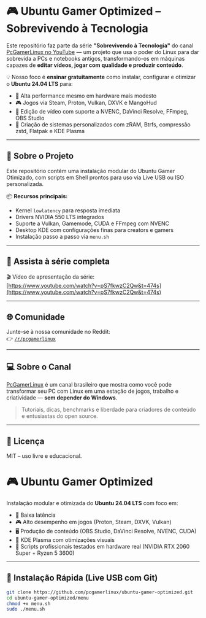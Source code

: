 # 🎮 Ubuntu Gamer Optimized – Sobrevivendo à Tecnologia

Este repositório faz parte da série **"Sobrevivendo à Tecnologia"** do canal [PcGamerLinux no YouTube](https://www.youtube.com/@PcGamerLinux) — um projeto que usa o poder do Linux para dar sobrevida a PCs e notebooks antigos, transformando-os em máquinas capazes de **editar vídeos, jogar com qualidade e produzir conteúdo**.

💡 Nosso foco é **ensinar gratuitamente** como instalar, configurar e otimizar o **Ubuntu 24.04 LTS** para:

- 🧠 Alta performance mesmo em hardware mais modesto
- 🎮 Jogos via Steam, Proton, Vulkan, DXVK e MangoHud
- 🎥 Edição de vídeo com suporte a NVENC, DaVinci Resolve, FFmpeg, OBS Studio
- 🧩 Criação de sistemas personalizados com zRAM, Btrfs, compressão zstd, Flatpak e KDE Plasma

---

## 🔧 Sobre o Projeto

Este repositório contém uma instalação modular do Ubuntu Gamer Otimizado, com scripts em Shell prontos para uso via Live USB ou ISO personalizada.

📦 **Recursos principais:**

- Kernel `lowlatency` para resposta imediata
- Drivers NVIDIA 550 LTS integrados
- Suporte a Vulkan, Gamemode, CUDA e FFmpeg com NVENC
- Desktop KDE com configurações finas para creators e gamers
- Instalação passo a passo via `menu.sh`

---

## 🧪 Assista à série completa

🎬 Vídeo de apresentação da série:  
[https://www.youtube.com/watch?v=pS7fkwzC2Qw&t=474s](https://www.youtube.com/watch?v=pS7fkwzC2Qw&t=474s)

---

## 🌐 Comunidade

Junte-se à nossa comunidade no Reddit:  
👉 [`/r/pcgamerlinux`](https://reddit.com/r/pcgamerlinux)

---

## 💻 Sobre o Canal

[PcGamerLinux](https://www.youtube.com/@PcGamerLinux) é um canal brasileiro que mostra como você pode transformar seu PC com Linux em uma estação de jogos, trabalho e criatividade — **sem depender do Windows**.

> Tutoriais, dicas, benchmarks e liberdade para criadores de conteúdo e entusiastas do open source.

---

## 📜 Licença

MIT – uso livre e educacional.  


# 🎮 Ubuntu Gamer Optimized

Instalação modular e otimizada do **Ubuntu 24.04 LTS** com foco em:
- 🧠 Baixa latência
- 🎮 Alto desempenho em jogos (Proton, Steam, DXVK, Vulkan)
- 🖥️ Produção de conteúdo (OBS Studio, DaVinci Resolve, NVENC, CUDA)
- 🎨 KDE Plasma com otimizações visuais
- 🧪 Scripts profissionais testados em hardware real (NVIDIA RTX 2060 Super + Ryzen 5 3600)

---

## 🚀 Instalação Rápida (Live USB com Git)

```bash
git clone https://github.com/pcgamerlinux/ubuntu-gamer-optimized.git
cd ubuntu-gamer-optimized/menu
chmod +x menu.sh
sudo ./menu.sh
